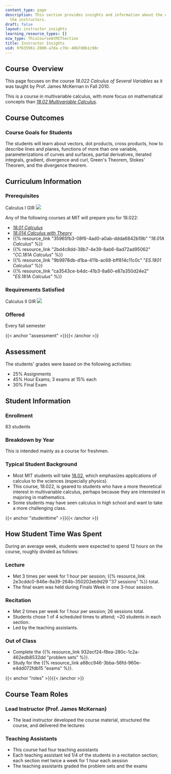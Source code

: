 ```yaml
---
content_type: page
description: This section provides insights and information about the course from
  the instructors.
draft: false
layout: instructor_insights
learning_resource_types: []
ocw_type: ThisCourseAtMITSection
title: Instructor Insights
uid: 9f635961-2080-a7da-c78c-40b7d8b1c98c
---
```

## Course  Overview

This page focuses on the course _18.022 Calculus of Several Variables_ as it was taught by Prof. James McKernan in Fall 2010.

This is a course in multivariable calculus, with more focus on mathematical concepts than [_18.02 Multivariable Calculus_](/courses/18-02sc-multivariable-calculus-fall-2010).

## Course Outcomes

### Course Goals for Students

The students will learn about vectors, dot products, cross products, how to describe lines and planes, functions of more than one variable, parameterizations of curves and surfaces, partial derivatives, iterated integrals, gradient, divergence and curl, Green's Theorem, Stokes' Theorem, and the divergence theorem.

## Curriculum Information

### Prerequisites

Calculus I GIR ![](/images/educator/icon-question-gir.png)

Any of the following courses at MIT will prepare you for 18.022:

- [_18.01 Calculus_](/courses/18-01sc-single-variable-calculus-fall-2010)
- [_18.014 Calculus with Theory_](/courses/18-014-calculus-with-theory-fall-2010)
- {{% resource_link "35965fb3-08f6-4ad0-a0ab-ddda6842b19b" "_18.01A Calculus_" %}}
- {{% resource_link "2bd4c8dd-38b7-4e39-8ab6-8ad72ad95062" "_CC.181A Calculus_" %}}
- {{% resource_link "9b9978db-d1ba-411b-ac68-bff814c11c0c" "_ES.1801 Calculus_" %}}
- {{% resource_link "ca3543ce-b4dc-41b3-8a60-e87a350d24e2" "_ES.181A Calculus_" %}}

### Requirements Satisfied

Calculus II GIR ![](/images/educator/icon-question-gir.png)

### Offered

Every fall semester

{{< anchor "assessment" >}}{{< /anchor >}}

## Assessment

The students' grades were based on the following activities:

- 25% Assignments
- 45% Hour Exams; 3 exams at 15% each
- 30% Final Exam

## Student Information

### Enrollment

83 students

### Breakdown by Year

This is intended mainly as a course for freshmen.

### Typical Student Background

- Most MIT students will take [18.02](/courses/18-02sc-multivariable-calculus-fall-2010), which emphasizes applications of calculus to the sciences (especially physics).
- This course, 18.022, is geared to students who have a more theoretical interest in multivariable calculus, perhaps because they are interested in majoring in mathematics.
- Some students may have seen calculus in high school and want to take a more challenging class.

{{< anchor "studenttime" >}}{{< /anchor >}}

## How Student Time Was Spent

During an average week, students were expected to spend 12 hours on the course, roughly divided as follows:

### Lecture

- Met 3 times per week for 1 hour per session; {{% resource_link 2e3cddc0-846e-9a39-264b-350202eb9d29 "37 sessions" %}} total.
- The final exam was held during Finals Week in one 3-hour session.

### Recitation

- Met 2 times per week for 1 hour per session; 26 sessions total.
- Students chose 1 of 4 scheduled times to attend; ~20 students in each section.
- Led by the teaching assistants.

### Out of Class

- Complete the {{% resource_link 932ecf24-f8ea-280c-1c2a-462edb8532dd "problem sets" %}}.
- Study for the {{% resource_link a68cc946-3bba-56fd-960e-e4dd072fdb15 "exams" %}}.

{{< anchor "roles" >}}{{< /anchor >}}

## Course Team Roles

### Lead Instructor (Prof. James McKernan)

- The lead instructor developed the course material, structured the course, and delivered the lectures

### Teaching Assistants

- This course had four teaching assistants
- Each teaching assistant led 1/4 of the students in a recitation section; each section met twice a week for 1 hour each session
- The teaching assistants graded the problem sets and the exams
